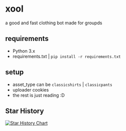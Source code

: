 # xool
a good and fast clothing bot made for groupds

## requirements
- Python 3.x
- requirements.txt | `pip install -r requirements.txt`

## setup
- asset_type can be `classicshirts` | `classicpants`
- uploader cookies
- the rest is just reading :D


## Star History

[![Star History Chart](https://api.star-history.com/svg?repos=efenatuyo/xool&type=Date)](https://star-history.com/#efenatuyo/xool&Date)
